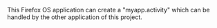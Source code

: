 This Firefox OS application can create a "myapp.activity" which can be handled by the other application of this project.
